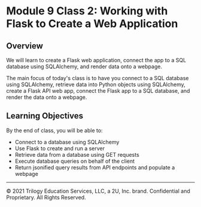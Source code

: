 # Module 9 Class 2: Working with Flask to Create a Web Application 

## Overview

We will learn to create a Flask web application, connect the app to a SQL database using SQLAlchemy, and render data onto a webpage.

The main focus of today's class is to have you connect to a SQL database using SQLAlchemy, retrieve data into Python objects using SQLAlchemy, create a Flask API web app,  connect the Flask app to a SQL database, and render the data onto a webpage. 

## Learning Objectives

By the end of class, you will be able to:

* Connect to a database using SQLAlchemy
* Use Flask to create and run a server 
* Retrieve data from a database using GET requests
* Execute database queries on behalf of the client
* Return jsonified query results from API endpoints and populate a webpage 

- - -

© 2021 Trilogy Education Services, LLC, a 2U, Inc. brand.  Confidential and Proprietary.  All Rights Reserved.
